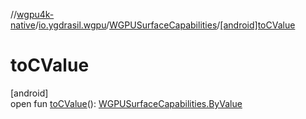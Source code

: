 //[wgpu4k-native](../../../index.md)/[io.ygdrasil.wgpu](../index.md)/[WGPUSurfaceCapabilities](index.md)/[[android]toCValue]([android]to-c-value.md)

# toCValue

[android]\
open fun [toCValue]([android]to-c-value.md)(): [WGPUSurfaceCapabilities.ByValue](../../io.ygdrasil.wgpu.android/-w-g-p-u-surface-capabilities/-by-value/index.md)